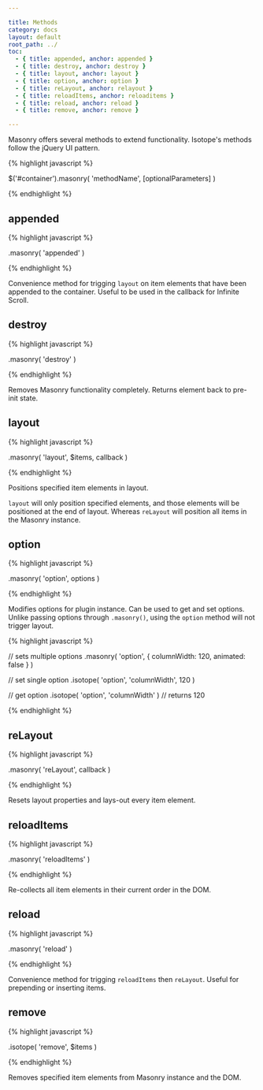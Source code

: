 ```yaml
---

title: Methods
category: docs
layout: default
root_path: ../
toc:
  - { title: appended, anchor: appended }
  - { title: destroy, anchor: destroy }
  - { title: layout, anchor: layout }
  - { title: option, anchor: option }
  - { title: reLayout, anchor: relayout }
  - { title: reloadItems, anchor: reloaditems }
  - { title: reload, anchor: reload }
  - { title: remove, anchor: remove }

---
```


Masonry offers several methods to extend functionality. Isotope's methods follow the jQuery UI pattern.

{% highlight javascript %}

$('#container').masonry( 'methodName', [optionalParameters] )

{% endhighlight %}


## appended

{% highlight javascript %}

.masonry( 'appended' )

{% endhighlight %}

Convenience method for trigging `layout` on item elements that have been appended to the container. Useful to be used in the callback for Infinite Scroll.

## destroy

{% highlight javascript %}

.masonry( 'destroy' )

{% endhighlight %}

Removes Masonry functionality completely. Returns element back to pre-init state.

## layout

{% highlight javascript %}

.masonry( 'layout', $items, callback )

{% endhighlight %}

Positions specified item elements in layout.

`layout` will only position specified elements, and those elements will be positioned at the end of layout. Whereas `reLayout` will position all items in the Masonry instance.

## option

{% highlight javascript %}

.masonry( 'option', options )

{% endhighlight %}

Modifies options for plugin instance. Can be used to get and set options. Unlike passing options through `.masonry()`, using the `option` method will not trigger layout.

{% highlight javascript %}

// sets multiple options
.masonry( 'option', { columnWidth: 120, animated: false } )

// set single option
.isotope( 'option', 'columnWidth', 120 )

// get option
.isotope( 'option', 'columnWidth' )
// returns 120

{% endhighlight %}


## reLayout

{% highlight javascript %}

.masonry( 'reLayout', callback )

{% endhighlight %}

Resets layout properties and lays-out every item element.

## reloadItems

{% highlight javascript %}

.masonry( 'reloadItems' )

{% endhighlight %}

Re-collects all item elements in their current order in the DOM.  

## reload

{% highlight javascript %}

.masonry( 'reload' )

{% endhighlight %}

Convenience method for trigging `reloadItems` then `reLayout`. Useful for prepending or inserting items.

## remove

{% highlight javascript %}

.isotope( 'remove', $items )

{% endhighlight %}

Removes specified item elements from Masonry instance and the DOM.



